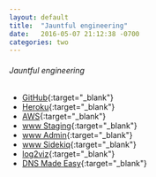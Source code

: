 ```yaml
---
layout: default
title:  "Jauntful engineering"
date:   2016-05-07 21:12:38 -0700
categories: two
---
```


###### Jauntful engineering
*   [GitHub](https://github.com/){:target="_blank"}
*   [Heroku](https://api.heroku.com/myapps/detourist-www){:target="_blank"}
*   [AWS](https://console.aws.amazon.com/){:target="_blank"}
*   [www Staging](https://jauntful-staging.herokuapp.com/){:target="_blank"}
*   [www Admin](http://jauntful-admin.herokuapp.com/){:target="_blank"}
*   [www Sidekiq](http://jauntful-prawn.herokuapp.com/sidekiq/workers){:target="_blank"}
*   [log2viz](http://log2viz.herokuapp.com/app/jauntful-www){:target="_blank"}
*   [DNS Made Easy](https://cp.dnsmadeeasy.com/){:target="_blank"}


